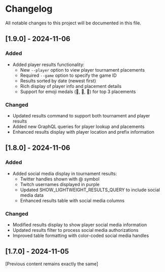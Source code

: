 # Changelog

All notable changes to this project will be documented in this file.

## [1.9.0] - 2024-11-06

### Added
- Added player results functionality:
  - New `--player` option to view player tournament placements
  - Required `--game` option to specify the game ID
  - Results sorted by date (newest first)
  - Rich display of player info and placement details
  - Support for emoji medals (🥇, 🥈, 🥉) for top 3 placements

### Changed
- Updated results command to support both tournament and player results
- Added new GraphQL queries for player lookup and placements
- Enhanced results display with player location and prefix information

## [1.8.0] - 2024-11-06

### Added
- Added social media display in tournament results:
  - Twitter handles shown with @ symbol
  - Twitch usernames displayed in purple
  - Updated SHOW_LIGHTWEIGHT_RESULTS_QUERY to include social media data
  - Enhanced results table with social media columns

### Changed
- Modified results display to show player social media information
- Updated results filter to process social media authorizations
- Improved table formatting with color-coded social media handles

## [1.7.0] - 2024-11-05

[Previous content remains exactly the same]
